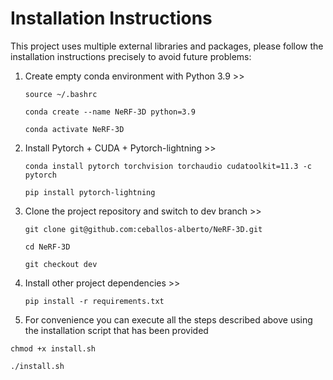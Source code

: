 # Installation Instructions

This project uses multiple external libraries and packages, please follow the installation instructions precisely to avoid future problems:

1. Create empty conda environment with Python 3.9 >>

    `source ~/.bashrc`

    `conda create --name NeRF-3D python=3.9`

    `conda activate NeRF-3D`

2. Install Pytorch + CUDA + Pytorch-lightning >>

    `conda install pytorch torchvision torchaudio cudatoolkit=11.3 -c pytorch`

    `pip install pytorch-lightning`

3. Clone the project repository and switch to dev branch >>

    `git clone git@github.com:ceballos-alberto/NeRF-3D.git`

    `cd NeRF-3D`

    `git checkout dev`

4. Install other project dependencies >>

    `pip install -r requirements.txt`

5. For convenience you can execute all the steps described above using the installation script that has been provided

`chmod +x install.sh`

`./install.sh`
